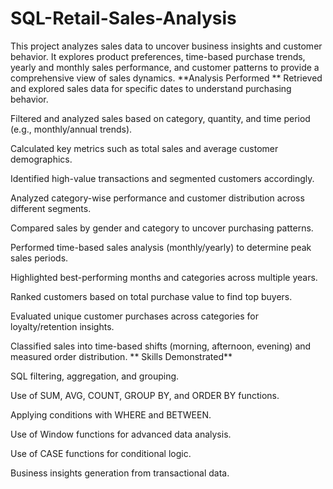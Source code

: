 # SQL-Retail-Sales-Analysis
This project analyzes sales data to uncover business insights and customer behavior. It explores product preferences, time-based purchase trends, yearly and monthly sales performance, and customer patterns to provide a comprehensive view of sales dynamics.
**Analysis Performed
**
Retrieved and explored sales data for specific dates to understand purchasing behavior.

Filtered and analyzed sales based on category, quantity, and time period (e.g., monthly/annual trends).

Calculated key metrics such as total sales and average customer demographics.

Identified high-value transactions and segmented customers accordingly.

Analyzed category-wise performance and customer distribution across different segments.

Compared sales by gender and category to uncover purchasing patterns.

Performed time-based sales analysis (monthly/yearly) to determine peak sales periods.

Highlighted best-performing months and categories across multiple years.

Ranked customers based on total purchase value to find top buyers.

Evaluated unique customer purchases across categories for loyalty/retention insights.

Classified sales into time-based shifts (morning, afternoon, evening) and measured order distribution.
**
Skills Demonstrated**

SQL filtering, aggregation, and grouping.

Use of SUM, AVG, COUNT, GROUP BY, and ORDER BY functions.

Applying conditions with WHERE and BETWEEN.

Use of Window functions for advanced data analysis.

Use of CASE functions for conditional logic.

Business insights generation from transactional data.

